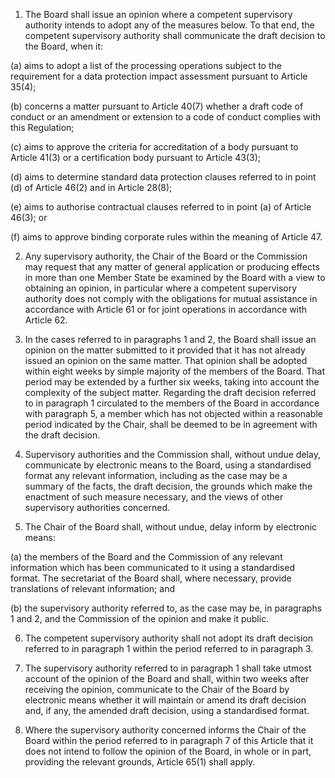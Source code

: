 1. The Board shall issue an opinion where a competent supervisory authority intends to adopt any of the measures below. To that end, the competent supervisory authority shall communicate the draft decision to the Board, when it:

(a) aims to adopt a list of the processing operations subject to the requirement for a data protection impact assessment pursuant to Article 35(4);

(b) concerns a matter pursuant to Article 40(7) whether a draft code of conduct or an amendment or extension to a code of conduct complies with this Regulation;

(c) aims to approve the criteria for accreditation of a body pursuant to Article 41(3) or a certification body pursuant to Article 43(3);

(d) aims to determine standard data protection clauses referred to in point (d) of Article 46(2) and in Article 28(8);

(e) aims to authorise contractual clauses referred to in point (a) of Article 46(3); or

(f) aims to approve binding corporate rules within the meaning of Article 47.

2. Any supervisory authority, the Chair of the Board or the Commission may request that any matter of general application or producing effects in more than one Member State be examined by the Board with a view to obtaining an opinion, in particular where a competent supervisory authority does not comply with the obligations for mutual assistance in accordance with Article 61 or for joint operations in accordance with Article 62.

3. In the cases referred to in paragraphs 1 and 2, the Board shall issue an opinion on the matter submitted to it provided that it has not already issued an opinion on the same matter. That opinion shall be adopted within eight weeks by simple majority of the members of the Board. That period may be extended by a further six weeks, taking into account the complexity of the subject matter. Regarding the draft decision referred to in paragraph 1 circulated to the members of the Board in accordance with paragraph 5, a member which has not objected within a reasonable period indicated by the Chair, shall be deemed to be in agreement with the draft decision.

4. Supervisory authorities and the Commission shall, without undue delay, communicate by electronic means to the Board, using a standardised format any relevant information, including as the case may be a summary of the facts, the draft decision, the grounds which make the enactment of such measure necessary, and the views of other supervisory authorities concerned.

5. The Chair of the Board shall, without undue, delay inform by electronic means:

(a) the members of the Board and the Commission of any relevant information which has been communicated to it using a standardised format. The secretariat of the Board shall, where necessary, provide translations of relevant information; and

(b) the supervisory authority referred to, as the case may be, in paragraphs 1 and 2, and the Commission of the opinion and make it public.

6. The competent supervisory authority shall not adopt its draft decision referred to in paragraph 1 within the period referred to in paragraph 3.

7. The supervisory authority referred to in paragraph 1 shall take utmost account of the opinion of the Board and shall, within two weeks after receiving the opinion, communicate to the Chair of the Board by electronic means whether it will maintain or amend its draft decision and, if any, the amended draft decision, using a standardised format.

8. Where the supervisory authority concerned informs the Chair of the Board within the period referred to in paragraph 7 of this Article that it does not intend to follow the opinion of the Board, in whole or in part, providing the relevant grounds, Article 65(1) shall apply.
